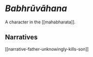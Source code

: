 # *Babhrūvāhana*
 
 A character in the [[mahabharata]].
 
 ## Narratives
 [[narrative-father-unknowingly-kills-son]]